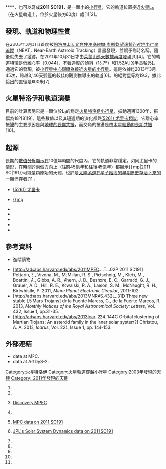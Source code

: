 ****，也可以寫成**2011
SC191**，是一顆小的[小行星](https://zh.wikipedia.org/wiki/小行星 "wikilink")，它的軌道位置接近[火星L](../Page/火星.md "wikilink")<sub>5</sub>（在火星軌道上，位於火星後方60度）處\[1\]\[2\]。

## 發現、軌道和物理性質

在2003年3月21日首度被[帕洛瑪山天文台使用](https://zh.wikipedia.org/wiki/帕洛瑪山天文台 "wikilink")[塞繆爾·奧斯欽望遠鏡的](https://zh.wikipedia.org/wiki/塞繆爾·奧斯欽望遠鏡 "wikilink")[近地小行星追蹤](https://zh.wikipedia.org/wiki/近地小行星追蹤 "wikilink")（NEAT，Near-Earth
Asteroid
Tracking）計畫發現，並賦予臨時名稱。隨後就失去了蹤跡，在2011年10月31日才由[萊蒙山巡天數據再度發現](../Page/萊蒙山巡天數據.md "wikilink")\[3\]\[4\]。它的軌道特徵是低離心率（0.044）、有著適度的傾斜（18.7º）和1.52AU的半長軸\[5\]。通過它的發現，被[小行星中心歸類為](../Page/小行星中心.md "wikilink")[接近火星的小行星](../Page/火星軌道穿越小行星.md "wikilink")。這是依據迄2013年3月45次，跨越3,146天弧徑的較佳的觀測推導出的軌道\[6\]。的絕對星等為19.3，據此給出的直徑是600米\[7\]

## 火星特洛伊和軌道演變

目前的計算表明它是一顆位於L<sub>5</sub>的穩定[火星特洛伊小行星](../Page/火星特洛伊.md "wikilink")，振動週期1300年，振幅為18º\[8\]\[9\]。這些數值以及其短週期的演化都與[(5261)
尤里卡類似](https://zh.wikipedia.org/wiki/小行星5261 "wikilink")。它離心率振盪的主要原因是與[地球的](../Page/地球.md "wikilink")[長期共振](https://zh.wikipedia.org/wiki/長期共振 "wikilink")，而交角的振盪是由[木星驅動的長期共振](../Page/木星.md "wikilink")\[10\]。

## 起源

長期的[數值分析顯示在](https://zh.wikipedia.org/wiki/數值分析 "wikilink")10億年時間的尺度內，它的軌道非常穩定。如同尤里卡的情形，在時間的兩個方向上（往前45億年和往後45億年）都顯示{{
mp|2011
SC|191}}可能是顆原始的天體，也許是[太陽系還在星子階段的早期歷史存活下來的一顆倖存者](https://zh.wikipedia.org/wiki/太陽系 "wikilink")\[11\]。

  - [(5261) 尤里卡](https://zh.wikipedia.org/wiki/小行星5261 "wikilink")

  - [{{mp](../Page/小行星121514.md "wikilink")

  -
  -
  -
  -
  -
## 參考資料

<references/>

  - 進階讀物

<!-- end list -->

  - \[<http://adsabs.harvard.edu/abs/2011MPEC>....T...02P 2011 SC191\]
    Pettarin, E., Vivona, M., McMillan, R. S., Pietschnig, M., Klein,
    M., Boattini, A., Gibbs, A. R., Ahern, J. D., Beshore, E. C.,
    Garradd, G. J., Grauer, A. D., Hill, R. E., Kowalski, R. A., Larson,
    S. M., McNaught, R. H., Birtwhistle, P. 2011, *Minor Planet
    Electronic Circular*, 2011-T02.
  - \[<http://adsabs.harvard.edu/abs/2013MNRAS.432L>..31D Three new
    stable L5 Mars Trojans\] de la Fuente Marcos, C., de la Fuente
    Marcos, R. 2013, *Monthly Notices of the Royal Astronomical Society:
    Letters*, Vol. 432, Issue 1, pp.31-35.
  - \[<http://adsabs.harvard.edu/abs/2013Icar>..224..144C Orbital
    clustering of Martian Trojans: An asteroid family in the inner solar
    system?\] Christou, A. A. 2013, *Icarus*, Vol. 224, Issue 1, pp.
    144-153.

## 外部連結

  - [](http://www.minorplanetcenter.net/db_search/show_object?object_id=2011+SC191)
    data at MPC.
  - [](http://hamilton.dm.unipi.it/astdys2/index.php?pc=1.1.0&n=2011+SC191)
    data at AstDyS-2.

[Category:火星特洛伊](https://zh.wikipedia.org/wiki/Category:火星特洛伊 "wikilink")
[Category:火星軌道穿越小行星](https://zh.wikipedia.org/wiki/Category:火星軌道穿越小行星 "wikilink")
[Category:2003年發現的天體](https://zh.wikipedia.org/wiki/Category:2003年發現的天體 "wikilink")
[Category:_2011年發現的天體](https://zh.wikipedia.org/wiki/Category:_2011年發現的天體 "wikilink")

1.

2.
3.  [Discovery
    MPEC](http://www.minorplanetcenter.net/mpec/K11/K11T02.html)

4.
5.  [MPC data on 2011
    SC191](http://www.minorplanetcenter.net/db_search/show_object?object_id=2011+SC191&commit=Show)

6.  [JPL's Solar System Dynamics data on 2011
    SC191](http://ssd.jpl.nasa.gov/sbdb.cgi?sstr=2011%20SC191;orb=0;cov=0;log=0;cad=0#elem)

7.
8.
9.

10.
11.